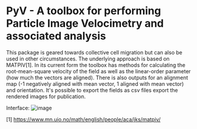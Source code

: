 # PyV - A toolbox for performing Particle Image Velocimetry and associated analysis

This package is geared towards collective cell migration but can also be used in other circumstances. The underlying approach is based on MATPIV[1]. In its current form the toolbox has methods for calculating the root-mean-square velocity of the field as well as the linear-order parameter (how much the vectors are aligned). There is also outputs for an alignment map (-1 negatively aligned with mean vector, 1 aligned with mean vector) and orientation. It's possible to export the fields as csv files export the rendered images for publication.

Interface:
![image](https://user-images.githubusercontent.com/45679976/182884849-68af874c-8348-48c9-a64d-fee2029fba42.png)

[1] https://www.mn.uio.no/math/english/people/aca/jks/matpiv/
